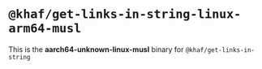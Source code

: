 # `@khaf/get-links-in-string-linux-arm64-musl`

This is the **aarch64-unknown-linux-musl** binary for `@khaf/get-links-in-string`
